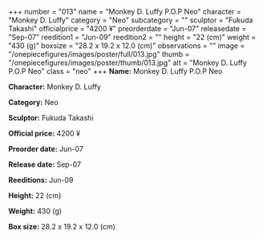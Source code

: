 +++
number = "013"
name = "Monkey D. Luffy P.O.P Neo"
character = "Monkey D. Luffy"
category = "Neo"
subcategory = ""
sculptor = "Fukuda Takashi"
officialprice = "4200 ¥"
preorderdate = "Jun-07"
releasedate = "Sep-07"
reedition1 = "Jun-09"
reedition2 = ""
height = "22 (cm)"
weight = "430 (g)"
boxsize = "28.2 x 19.2 x 12.0 (cm)"
observations = ""
image = "/onepiecefigures/images/poster/full/013.jpg"
thumb = "/onepiecefigures/images/poster/thumb/013.jpg"
alt = "Monkey D. Luffy P.O.P Neo"
class = "neo"
+++
**Name:** Monkey D. Luffy P.O.P Neo

**Character:** Monkey D. Luffy

**Category:** Neo 

**Sculptor:** Fukuda Takashi

**Official price:** 4200 ¥

**Preorder date:** Jun-07

**Release date:** Sep-07

**Reeditions:** Jun-09

**Height:** 22 (cm)

**Weight:** 430 (g)

**Box size:** 28.2 x 19.2 x 12.0 (cm)



